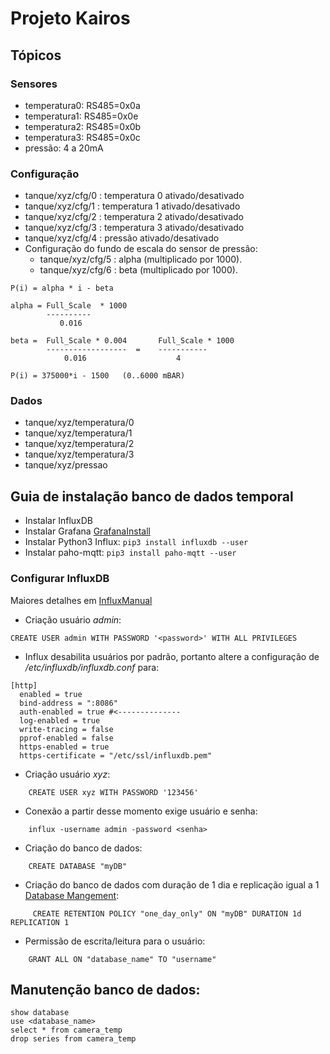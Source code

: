 # Projeto Kairos

## Tópicos

### Sensores

- temperatura0: RS485=0x0a
- temperatura1: RS485=0x0e
- temperatura2: RS485=0x0b
- temperatura3: RS485=0x0c
- pressão: 4 a 20mA

### Configuração

- tanque/xyz/cfg/0 : temperatura 0 ativado/desativado
- tanque/xyz/cfg/1 : temperatura 1 ativado/desativado
- tanque/xyz/cfg/2 : temperatura 2 ativado/desativado
- tanque/xyz/cfg/3 : temperatura 3 ativado/desativado
- tanque/xyz/cfg/4 : pressão ativado/desativado
- Configuração do fundo de escala do sensor de pressão:
    - tanque/xyz/cfg/5 : alpha (multiplicado por 1000).
    - tanque/xyz/cfg/6 : beta (multiplicado por 1000).

```
P(i) = alpha * i - beta

alpha = Full_Scale  * 1000
        ----------
           0.016

beta =  Full_Scale * 0.004       Full_Scale * 1000
        ------------------  =    -----------
            0.016                    4

P(i) = 375000*i - 1500   (0..6000 mBAR)
```

### Dados

- tanque/xyz/temperatura/0
- tanque/xyz/temperatura/1
- tanque/xyz/temperatura/2
- tanque/xyz/temperatura/3
- tanque/xyz/pressao

## Guia de instalação banco de dados temporal

- Instalar InfluxDB
- Instalar Grafana [GrafanaInstall](https://grafana.com/grafana/download?platform=arm)
- Instalar Python3 Influx: ```pip3 install influxdb --user``` 
- Instalar paho-mqtt: ```pip3 install paho-mqtt --user``` 

### Configurar InfluxDB

Maiores detalhes  em [InfluxManual](https://docs.influxdata.com/influxdb/v1.7/administration/authentication_and_authorization/#authorization)

- Criação usuário _admin_: 
```
CREATE USER admin WITH PASSWORD '<password>' WITH ALL PRIVILEGES
```

- Influx desabilita usuários por padrão, portanto altere a configuração de _/etc/influxdb/influxdb.conf_ para:
``` 
[http]
  enabled = true
  bind-address = ":8086"
  auth-enabled = true #<--------------
  log-enabled = true
  write-tracing = false
  pprof-enabled = false
  https-enabled = true
  https-certificate = "/etc/ssl/influxdb.pem"
```

- Criação usuário _xyz_:
```
    CREATE USER xyz WITH PASSWORD '123456'
```

- Conexão a partir desse momento exige usuário e senha:

```
    influx -username admin -password <senha>
```

- Criação do banco de dados:

```
    CREATE DATABASE "myDB"
```

- Criação do banco de dados com duração de 1 dia e replicação igual a 1 [Database Mangement](https://docs.influxdata.com/influxdb/v1.7/query_language/database_management/):

```
     CREATE RETENTION POLICY "one_day_only" ON "myDB" DURATION 1d REPLICATION 1
```

- Permissão de escrita/leitura para o usuário:

```
    GRANT ALL ON "database_name" TO "username"
```

## Manutenção banco de dados:

```
show database 
use <database_name>
select * from camera_temp
drop series from camera_temp
```
